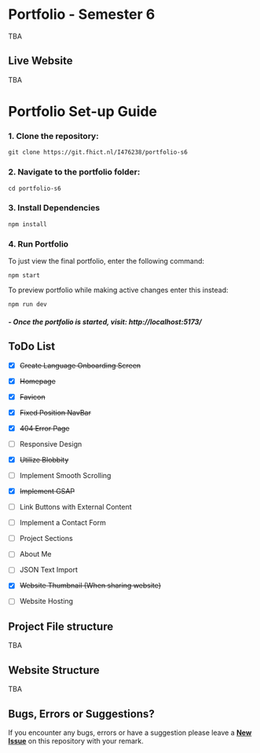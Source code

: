 # Portfolio - Semester 6

TBA

## Live Website

TBA


# Portfolio Set-up Guide

### 1. Clone the repository:
```
git clone https://git.fhict.nl/I476238/portfolio-s6
```
### 2. Navigate to the portfolio folder:

```
cd portfolio-s6
```

### 3. Install Dependencies

```
npm install
```
### 4. Run Portfolio

To just view the final portfolio, enter the following command:

```
npm start
```

To preview portfolio while making active changes enter this instead:

```
npm run dev
```



##### - Once the portfolio is started, visit: http://localhost:5173/


## ToDo List
- [X] ~~Create Language Onboarding Screen~~
- [X] ~~Homepage~~
- [X] ~~Favicon~~
- [X] ~~Fixed Position NavBar~~
- [X] ~~404 Error Page~~
- [ ] Responsive Design
- [X] ~~Utilize Blobbity~~
- [ ] Implement Smooth Scrolling
- [x] ~~Implement GSAP~~
- [ ] Link Buttons with External Content
- [ ] Implement a Contact Form
- [ ] Project Sections
- [ ] About Me
- [ ] JSON Text Import
- [X] ~~Website Thumbnail (When sharing website)~~
- [ ] Website Hosting


## Project File structure

TBA

## Website Structure

TBA

## Bugs, Errors or Suggestions?

If you encounter any bugs, errors or have a suggestion please leave a **[New Issue](https://git.fhict.nl/I476238/portfolio-s6/-/issues/new)** on this repository with your remark.
